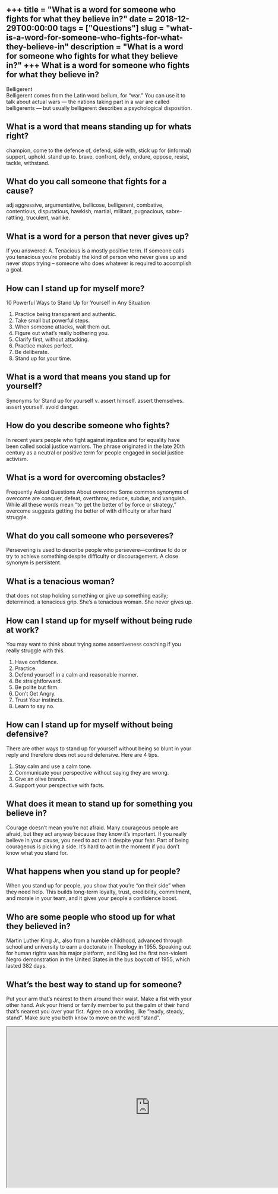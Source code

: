 +++
title = "What is a word for someone who fights for what they believe in?"
date = 2018-12-29T00:00:00
tags = ["Questions"]
slug = "what-is-a-word-for-someone-who-fights-for-what-they-believe-in"
description = "What is a word for someone who fights for what they believe in?"
+++
What is a word for someone who fights for what they believe in?
---------------------------------------------------------------

Belligerent  
Belligerent comes from the Latin word bellum, for “war.” You can use it to talk about actual wars — the nations taking part in a war are called belligerents — but usually belligerent describes a psychological disposition.

What is a word that means standing up for whats right?
------------------------------------------------------

champion, come to the defence of, defend, side with, stick up for (informal) support, uphold. stand up to. brave, confront, defy, endure, oppose, resist, tackle, withstand.

What do you call someone that fights for a cause?
-------------------------------------------------

adj aggressive, argumentative, bellicose, belligerent, combative, contentious, disputatious, hawkish, martial, militant, pugnacious, sabre-rattling, truculent, warlike.

What is a word for a person that never gives up?
------------------------------------------------

If you answered: A. Tenacious is a mostly positive term. If someone calls you tenacious you’re probably the kind of person who never gives up and never stops trying – someone who does whatever is required to accomplish a goal.

How can I stand up for myself more?
-----------------------------------

10 Powerful Ways to Stand Up for Yourself in Any Situation

1. Practice being transparent and authentic.
2. Take small but powerful steps.
3. When someone attacks, wait them out.
4. Figure out what’s really bothering you.
5. Clarify first, without attacking.
6. Practice makes perfect.
7. Be deliberate.
8. Stand up for your time.

What is a word that means you stand up for yourself?
----------------------------------------------------

Synonyms for Stand up for yourself v. assert himself. assert themselves. assert yourself. avoid danger.

How do you describe someone who fights?
---------------------------------------

In recent years people who fight against injustice and for equality have been called social justice warriors. The phrase originated in the late 20th century as a neutral or positive term for people engaged in social justice activism.

What is a word for overcoming obstacles?
----------------------------------------

Frequently Asked Questions About overcome Some common synonyms of overcome are conquer, defeat, overthrow, reduce, subdue, and vanquish. While all these words mean “to get the better of by force or strategy,” overcome suggests getting the better of with difficulty or after hard struggle.

What do you call someone who perseveres?
----------------------------------------

Persevering is used to describe people who persevere—continue to do or try to achieve something despite difficulty or discouragement. A close synonym is persistent.

What is a tenacious woman?
--------------------------

​that does not stop holding something or give up something easily; determined. a tenacious grip. She’s a tenacious woman. She never gives up.

How can I stand up for myself without being rude at work?
---------------------------------------------------------

You may want to think about trying some assertiveness coaching if you really struggle with this.

1. Have confidence.
2. Practice.
3. Defend yourself in a calm and reasonable manner.
4. Be straightforward.
5. Be polite but firm.
6. Don’t Get Angry.
7. Trust Your instincts.
8. Learn to say no.

How can I stand up for myself without being defensive?
------------------------------------------------------

There are other ways to stand up for yourself without being so blunt in your reply and therefore does not sound defensive. Here are 4 tips.

1. Stay calm and use a calm tone.
2. Communicate your perspective without saying they are wrong.
3. Give an olive branch.
4. Support your perspective with facts.

What does it mean to stand up for something you believe in?
-----------------------------------------------------------

Courage doesn’t mean you’re not afraid. Many courageous people are afraid, but they act anyway because they know it’s important. If you really believe in your cause, you need to act on it despite your fear. Part of being courageous is picking a side. It’s hard to act in the moment if you don’t know what you stand for.

What happens when you stand up for people?
------------------------------------------

When you stand up for people, you show that you’re “on their side” when they need help. This builds long-term loyalty, trust, credibility, commitment, and morale in your team, and it gives your people a confidence boost.

Who are some people who stood up for what they believed in?
-----------------------------------------------------------

Martin Luther King Jr., also from a humble childhood, advanced through school and university to earn a doctorate in Theology in 1955. Speaking out for human rights was his major platform, and King led the first non-violent Negro demonstration in the United States in the bus boycott of 1955, which lasted 382 days.

What’s the best way to stand up for someone?
--------------------------------------------

Put your arm that’s nearest to them around their waist. Make a fist with your other hand. Ask your friend or family member to put the palm of their hand that’s nearest you over your fist. Agree on a wording, like “ready, steady, stand”. Make sure you both know to move on the word “stand”.

<iframe allow="accelerometer; autoplay; clipboard-write; encrypted-media; gyroscope; picture-in-picture" allowfullscreen="" class="__youtube_prefs__  epyt-is-override  no-lazyload" data-no-lazy="1" data-origheight="433" data-origwidth="770" data-skipgform_ajax_framebjll="" height="433" id="_ytid_46330" loading="lazy" src="https://www.youtube.com/embed/3sSb8vNHlk0?enablejsapi=1&autoplay=0&cc_load_policy=0&cc_lang_pref=&iv_load_policy=1&loop=0&modestbranding=0&rel=1&fs=1&playsinline=0&autohide=2&theme=dark&color=red&controls=1&" title="YouTube player" width="770"></iframe>